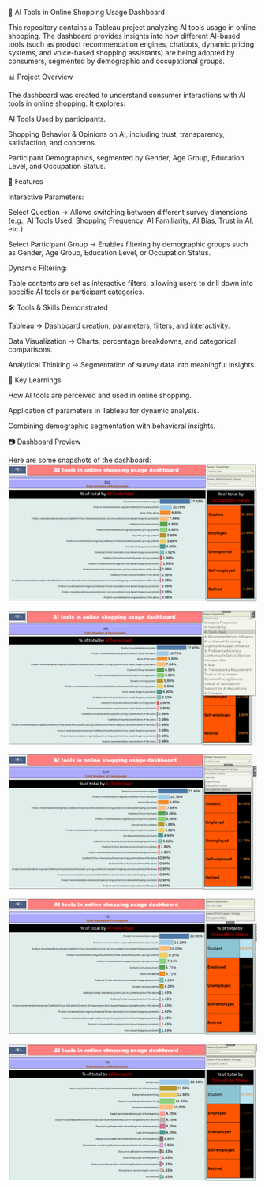 🛒 AI Tools in Online Shopping Usage Dashboard

This repository contains a Tableau project analyzing AI tools usage in online shopping. The dashboard provides insights into how different AI-based tools (such as product recommendation engines, chatbots, dynamic pricing systems, and voice-based shopping assistants) are being adopted by consumers, segmented by demographic and occupational groups.

📊 Project Overview

The dashboard was created to understand consumer interactions with AI tools in online shopping. It explores:

AI Tools Used by participants.

Shopping Behavior & Opinions on AI, including trust, transparency, satisfaction, and concerns.

Participant Demographics, segmented by Gender, Age Group, Education Level, and Occupation Status.

🔑 Features

Interactive Parameters:

Select Question → Allows switching between different survey dimensions (e.g., AI Tools Used, Shopping Frequency, AI Familiarity, AI Bias, Trust in AI, etc.).

Select Participant Group → Enables filtering by demographic groups such as Gender, Age Group, Education Level, or Occupation Status.

Dynamic Filtering:

Table contents are set as interactive filters, allowing users to drill down into specific AI tools or participant categories.

🛠️ Tools & Skills Demonstrated

Tableau → Dashboard creation, parameters, filters, and interactivity.

Data Visualization → Charts, percentage breakdowns, and categorical comparisons.

Analytical Thinking → Segmentation of survey data into meaningful insights.

📌 Key Learnings

How AI tools are perceived and used in online shopping.

Application of parameters in Tableau for dynamic analysis.

Combining demographic segmentation with behavioral insights.

📷 Dashboard Preview

Here are some snapshots of the dashboard:
![Dashboard Preview](ai_dashboard_1.png)

![Dashboard Preview](ai_dashboard_2.png)

![Dashboard Preview](ai_dashboard_3.png)

![Dashboard Preview](ai_dashboard_4.png)

![Dashboard Preview](ai_dashboard_5.png)


